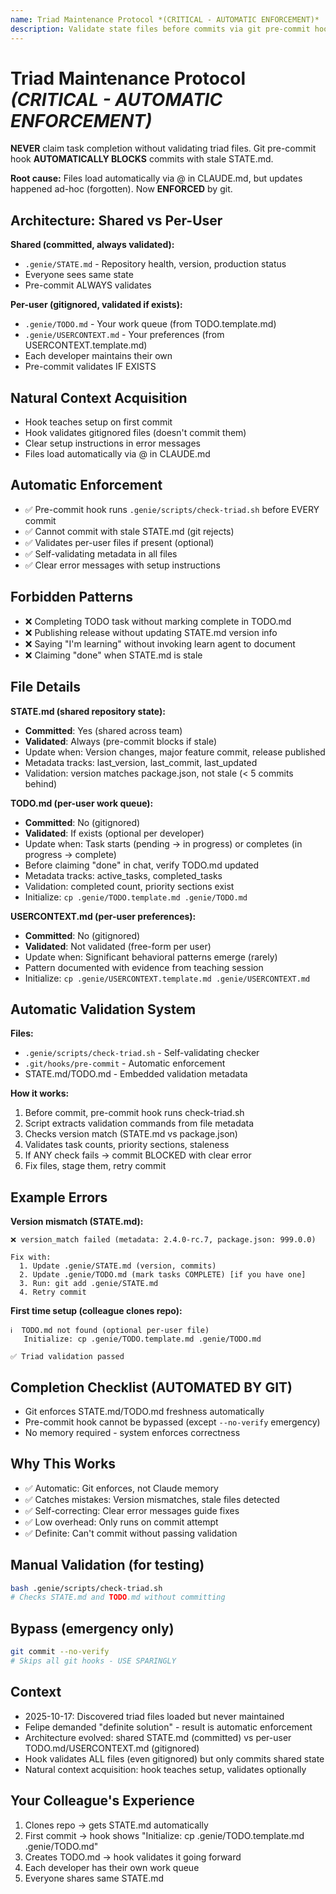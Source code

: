 ```yaml
---
name: Triad Maintenance Protocol *(CRITICAL - AUTOMATIC ENFORCEMENT)*
description: Validate state files before commits via git pre-commit hooks
---
```


# Triad Maintenance Protocol *(CRITICAL - AUTOMATIC ENFORCEMENT)*

**NEVER** claim task completion without validating triad files. Git pre-commit hook **AUTOMATICALLY BLOCKS** commits with stale STATE.md.

**Root cause:** Files load automatically via @ in CLAUDE.md, but updates happened ad-hoc (forgotten). Now **ENFORCED** by git.

## Architecture: Shared vs Per-User

**Shared (committed, always validated):**
- `.genie/STATE.md` - Repository health, version, production status
- Everyone sees same state
- Pre-commit ALWAYS validates

**Per-user (gitignored, validated if exists):**
- `.genie/TODO.md` - Your work queue (from TODO.template.md)
- `.genie/USERCONTEXT.md` - Your preferences (from USERCONTEXT.template.md)
- Each developer maintains their own
- Pre-commit validates IF EXISTS

## Natural Context Acquisition

- Hook teaches setup on first commit
- Hook validates gitignored files (doesn't commit them)
- Clear setup instructions in error messages
- Files load automatically via @ in CLAUDE.md

## Automatic Enforcement

- ✅ Pre-commit hook runs `.genie/scripts/check-triad.sh` before EVERY commit
- ✅ Cannot commit with stale STATE.md (git rejects)
- ✅ Validates per-user files if present (optional)
- ✅ Self-validating metadata in all files
- ✅ Clear error messages with setup instructions

## Forbidden Patterns

- ❌ Completing TODO task without marking complete in TODO.md
- ❌ Publishing release without updating STATE.md version info
- ❌ Saying "I'm learning" without invoking learn agent to document
- ❌ Claiming "done" when STATE.md is stale

## File Details

**STATE.md (shared repository state):**
- **Committed**: Yes (shared across team)
- **Validated**: Always (pre-commit blocks if stale)
- Update when: Version changes, major feature commit, release published
- Metadata tracks: last_version, last_commit, last_updated
- Validation: version matches package.json, not stale (< 5 commits behind)

**TODO.md (per-user work queue):**
- **Committed**: No (gitignored)
- **Validated**: If exists (optional per developer)
- Update when: Task starts (pending → in progress) or completes (in progress → complete)
- Before claiming "done" in chat, verify TODO.md updated
- Metadata tracks: active_tasks, completed_tasks
- Validation: completed count, priority sections exist
- Initialize: `cp .genie/TODO.template.md .genie/TODO.md`

**USERCONTEXT.md (per-user preferences):**
- **Committed**: No (gitignored)
- **Validated**: Not validated (free-form per user)
- Update when: Significant behavioral patterns emerge (rarely)
- Pattern documented with evidence from teaching session
- Initialize: `cp .genie/USERCONTEXT.template.md .genie/USERCONTEXT.md`

## Automatic Validation System

**Files:**
- `.genie/scripts/check-triad.sh` - Self-validating checker
- `.git/hooks/pre-commit` - Automatic enforcement
- STATE.md/TODO.md - Embedded validation metadata

**How it works:**
1. Before commit, pre-commit hook runs check-triad.sh
2. Script extracts validation commands from file metadata
3. Checks version match (STATE.md vs package.json)
4. Validates task counts, priority sections, staleness
5. If ANY check fails → commit BLOCKED with clear error
6. Fix files, stage them, retry commit

## Example Errors

**Version mismatch (STATE.md):**
```
❌ version_match failed (metadata: 2.4.0-rc.7, package.json: 999.0.0)

Fix with:
  1. Update .genie/STATE.md (version, commits)
  2. Update .genie/TODO.md (mark tasks COMPLETE) [if you have one]
  3. Run: git add .genie/STATE.md
  4. Retry commit
```

**First time setup (colleague clones repo):**
```
ℹ️  TODO.md not found (optional per-user file)
   Initialize: cp .genie/TODO.template.md .genie/TODO.md

✅ Triad validation passed
```

## Completion Checklist (AUTOMATED BY GIT)

- Git enforces STATE.md/TODO.md freshness automatically
- Pre-commit hook cannot be bypassed (except `--no-verify` emergency)
- No memory required - system enforces correctness

## Why This Works

- ✅ Automatic: Git enforces, not Claude memory
- ✅ Catches mistakes: Version mismatches, stale files detected
- ✅ Self-correcting: Clear error messages guide fixes
- ✅ Low overhead: Only runs on commit attempt
- ✅ Definite: Can't commit without passing validation

## Manual Validation (for testing)

```bash
bash .genie/scripts/check-triad.sh
# Checks STATE.md and TODO.md without committing
```

## Bypass (emergency only)

```bash
git commit --no-verify
# Skips all git hooks - USE SPARINGLY
```

## Context

- 2025-10-17: Discovered triad files loaded but never maintained
- Felipe demanded "definite solution" - result is automatic enforcement
- Architecture evolved: shared STATE.md (committed) vs per-user TODO.md/USERCONTEXT.md (gitignored)
- Hook validates ALL files (even gitignored) but only commits shared state
- Natural context acquisition: hook teaches setup, validates optionally

## Your Colleague's Experience

1. Clones repo → gets STATE.md automatically
2. First commit → hook shows "Initialize: cp .genie/TODO.template.md .genie/TODO.md"
3. Creates TODO.md → hook validates it going forward
4. Each developer has their own work queue
5. Everyone shares same STATE.md
